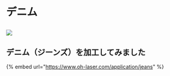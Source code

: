 # デニム

##

![](/assets/713vAgwcIxL.\_AC\_SL1500\_.jpg)

## デニム（ジーンズ）を加工してみました

{% embed url="https://www.oh-laser.com/application/jeans" %}

